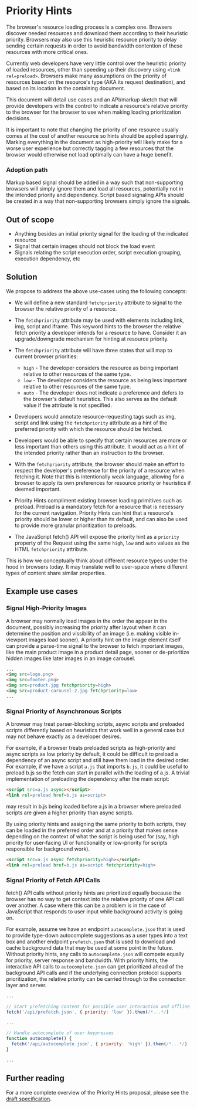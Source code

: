 # Priority Hints

The browser's resource loading process is a complex one. Browsers discover
needed resources and download them according to their heuristic priority.
Browsers may also use this heuristic resource priority to delay sending
certain requests in order to avoid bandwidth contention of these resources
with more critical ones.

Currently web developers have very little control over the heuristic
priority of loaded resources, other than speeding up their discovery
using `<link rel=preload>`.
Browsers make many assumptions on the priority of resources based on the
resource's type (AKA its request destination), and based on its location
in the containing document.

This document will detail use cases and an API/markup sketch that will
provide developers with the control to indicate a resource's
relative priority to the browser for the browser to use when making
loading prioritization decisions.

It is important to note that changing the priority of one resource usually
comes at the cost of another resource so hints should be applied sparingly.
Marking everything in the document as high-priority will likely make for a worse
user experience but correctly tagging a few resources that the browser would
otherwise not load optimally can have a huge benefit.

### Adoption path
Markup based signal should be added in a way such that non-supporting
browsers will simply ignore them and load all resources, potentially not
in the intended priority and dependency. Script based signaling APIs
should be created in a way that non-supporting browsers simply ignore
the signals.

## Out of scope
* Anything besides an initial priority signal for the loading of the
  indicated resource
* Signal that certain images should not block the load event
* Signals relating the script execution order, script execution
  grouping, execution dependency, etc

## Solution

We propose to address the above use-cases using the following concepts:

* We will define a new standard `fetchpriority` attribute to signal to the browser the relative priority of a resource.

* The `fetchpriority` attribute may be used with elements including link, img, script and iframe. This keyword hints to the browser the relative fetch priority a developer intends for a resource to have. Consider it an upgrade/downgrade mechanism for hinting at resource priority.

* The `fetchpriority` attribute will have three states that will map to current browser priorities:

  * `high` - The developer considers the resource as being important relative to other resources of the same type.
  * `low` - The developer considers the resource as being less important relative to other resources of the same type.
  * `auto` - The developer does not indicate a preference and defers to the browser's default heuristics. This also serves as the default value if the attribute is not specified.

* Developers would annotate resource-requesting tags such as img, script and link using the `fetchpriority` attribute as a hint of the preferred priority with which the resource should be fetched.

* Developers would be able to specify that certain resources are more or less important than others using this attribute. It would act as a hint of the intended priority rather than an instruction to the browser.

* With the `fetchpriority` attribute, the browser should make an effort to respect the developer's preference for the priority of a resource when fetching it. Note that this is intentionally weak language, allowing for a browser to apply its own preferences for resource priority or heuristics if deemed important.

* Priority Hints compliment existing browser loading primitives such as preload. Preload is a mandatory fetch for a resource that is necessary for the current navigation. Priority Hints can hint that a resource's priority should be lower or higher than its default, and can also be used to provide more granular prioritization to preloads.

* The JavaScript fetch() API will expose the priority hint as a `priority` property of the Request using the same `high`, `low` and `auto` values as the HTML `fetchpriority` attribute.

This is how we conceptually think about different resource types under the hood in browsers today.
It may translate well to user-space where different types of content share similar properties.

## Example use cases

### Signal High-Priority Images
A browser may normally load images in the order the appear in the document, possibly increasing the priority after layout when it can determine the position and vissibility of an image (i.e. making visible in-viewport images load sooner). A priority hint on the image element itself can provide a parse-time signal to the browser to fetch important images, like the main product image in a product detail page, sooner or de-prioritize hidden images like later images in an image carousel.

```html
...
<img src=logo.png>
<img src=footer.png>
<img src=product.jpg fetchpriority=high>
<img src=product-carousel-2.jpg fetchpriority=low>
...
```

### Signal Priority of Asynchronous Scripts
A browser may treat parser-blocking scripts, async scripts and preloaded scripts differently based on heuristics that work well in a general case but may not behave exactly as a developer desires.

For example, if a browser treats preloaded scripts as high-priority and async scripts as low priority by default, it could be difficult to preload a dependency of an async script and still have them load in the desired order. For example, if we have a script ```a.js``` that imports ```b.js```, it could be useful to preload b.js so the fetch can start in parallel with the loading of a.js. A trivial implementation of preloading the dependency after the main script:

```html
<script src=a.js async></script>
<link rel=preload href=b.js as=script>
```

may result in b.js being loaded before a.js in a browser where preloaded scripts are given a higher priority than async scripts.

By using priority hints and assigning the same priority to both scripts, they can be loaded in the preferred order and at a priority that makes sense depending on the context of what the script is being used for (say, high priority for user-facing UI or functionality or low-priority for scripts responsible for background work).

```html
<script src=a.js async fetchpriority=high></script>
<link rel=preload href=b.js as=script fetchpriority=high>
```

### Signal Priority of Fetch API Calls
fetch() API calls without priority hints are prioritized equally because the browser has no way to get context into the relative priority of one API call over another. A case where this can be a problem is in the case of JavaScript that responds to user input while background activity is going on.

For example, assume we have an endpoint ```autocomplete.json``` that is used to provide type-down autocomplete suggestions as a user types into a text box and another endpoint ```prefetch.json``` that is used to download and cache background data that may be used at some point in the future. Without priority hints, any calls to ```autocomplete.json``` will compete equally for priority, server response and bandwidth. With priority hints, the interactive API calls to ```autocomplete.json``` can get prioritized ahead of the background API calls and if the underlying connection protocol supports prioritization, the relative priority can be carried through to the connection layer and server.

```javascript
...

// Start prefetching content for possible user interaction and offline support
fetch('/api/prefetch.json', { priority: 'low' }).then(/*...*/)

...

// Handle autocomplete of user keypresses
function autocomplete() {
  fetch('/api/autocomplete.json', { priority: 'high' }).then(/*...*/)
}

...
```
## Further reading

For a more complete overview of the Priority Hints proposal, please see the [draft specification](https://wicg.github.io/priority-hints/).
